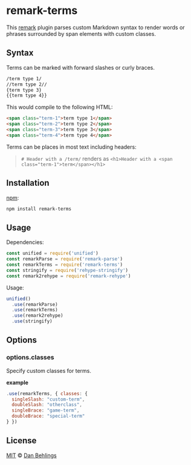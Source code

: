 # remark-terms

This [remark][remark] plugin parses custom Markdown syntax to render words or phrases surrounded by span elements with custom classes.

## Syntax

Terms can be marked with forward slashes or curly braces. 

```markdown
/term type 1/
//term type 2//
{term type 3}
{{term type 4}}
```

This would compile to the following HTML:

```html
<span class="term-1">term type 1</span>
<span class="term-2">term type 2</span>
<span class="term-3">term type 3</span>
<span class="term-4">term type 4</span>
```

Terms can be places in most text including headers:

> `# Header with a /term/` renders as `<h1>Header with a <span class="term-1">term</span></h1>`

## Installation

[npm][npm]:

```bash
npm install remark-terms
```

## Usage

Dependencies:

```javascript
const unified = require('unified')
const remarkParse = require('remark-parse')
const remarkTerms = require('remark-terms')
const stringify = require('rehype-stringify')
const remark2rehype = require('remark-rehype')

```

Usage:

```javascript
unified()
  .use(remarkParse)
  .use(remarkTerms)
  .use(remark2rehype)
  .use(stringify)
```

## Options

### options.classes

Specify custom classes for terms.

**example**

```javascript
.use(remarkTerms, { classes: {
  singleSlash: "custom-term",
  doubleSlash: "otherclass",
  singleBrace: "game-term",
  doubleBrace: "special-term"
} })
```

## License

[MIT][license] © [Dan Behlings][nevenall]

<!-- Definitions -->

[license]: https://github.com/Nevenall/remark-terms/blob/master/LICENSE

[nevenall]: https://github.com/nevenall

[npm]: https://www.npmjs.com/package/remark-terms

[remark]: https://github.com/remarkjs/remark